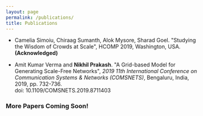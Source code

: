 ```yaml
---
layout: page
permalink: /publications/
title: Publications
---
```


* Camelia Simoiu, Chiraag Sumanth, Alok Mysore, Sharad Goel. "Studying the Wisdom of Crowds at Scale", HCOMP 2019, Washington, USA. **(Acknowledged)**

* Amit Kumar Verma and **Nikhil Prakash**. "A Grid-based Model for Generating Scale-Free Networks", <em>2019 11th International Conference on Communication Systems & Networks (COMSNETS)</em>, Bengaluru, India, 2019, pp. 732-736. <br>doi: 10.1109/COMSNETS.2019.8711403

### More Papers Coming Soon!
